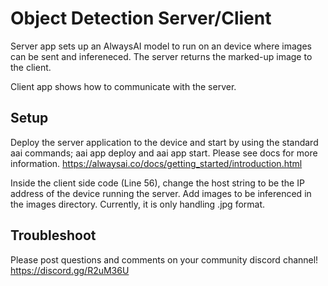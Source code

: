 # Object Detection Server/Client
Server app sets up an AlwaysAI model to run on an device where images can be sent and infereneced. The server returns the marked-up image to the client.

Client app shows how to communicate with the server.

## Setup
Deploy the server application to the device and start by using the standard aai commands; aai app deploy and aai app start. Please see docs for more information.
https://alwaysai.co/docs/getting_started/introduction.html

Inside the client side code (Line 56), change the host string to be the IP address of the device running the server. Add images to be inferenced in the images directory. Currently, it is only handling .jpg format.

## Troubleshoot
Please post questions and comments on your community discord channel!
https://discord.gg/R2uM36U